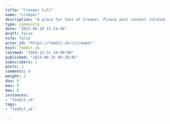 ```yaml
---
title: "Creeper Cult" 
name: "creeper"
description: "A place for fans of Creeper. Please post content related to the band. "
type: community
date: "2023-06-29 12:34:46"
draft: false
nsfw: false
actor_id: "https://feddit.uk/c/creeper"
host: feddit.uk
lastmod: "1969-12-31 19:00:00"
published: "2023-06-25 06:28:01"
subscribers: 1
posts: 2
comments: 0
weight: 2
dau: 0
wau: 0
mau: 0
instances:
- "feddit_uk"
tags: 
- "feddit_uk"

---
```

